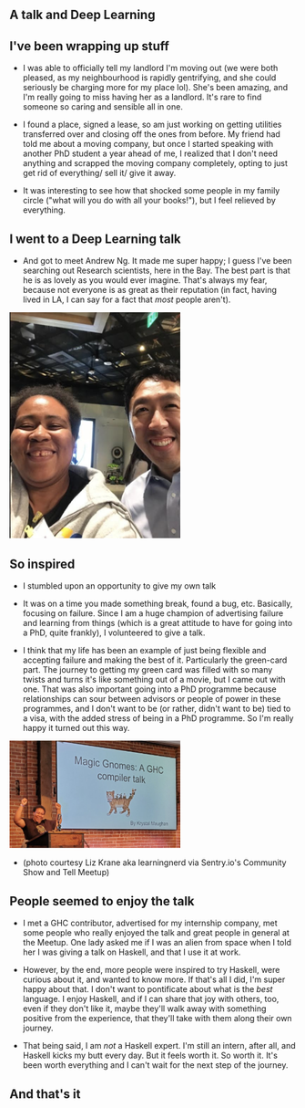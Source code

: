 ## A talk and Deep Learning

## I've been wrapping up stuff

- I was able to officially tell my landlord I'm moving out (we were both pleased, as my 
  neighbourhood is rapidly gentrifying, and she could seriously be charging more for my place lol).
  She's been amazing, and I'm really going to miss having her as a landlord. It's rare to find someone
  so caring and sensible all in one.
  
- I found a place, signed a lease, so am just working on getting utilities transferred over and closing off
  the ones from before. My friend had told me about a moving company, but once I started speaking with another
  PhD student a year ahead of me, I realized that I don't need anything and scrapped the moving company completely,
  opting to just get rid of everything/ sell it/ give it away. 
- It was interesting to see how that shocked some people in my family circle ("what will you do with all your books!"),
  but I feel relieved by everything. 
  
## I went to a Deep Learning talk

- And got to meet Andrew Ng. It made me super happy; I guess I've been searching out Research scientists, here in the Bay.
  The best part is that he is as lovely as you would ever imagine. That's always my fear, because not everyone is as great
  as their reputation (in fact, having lived in LA, I can say for a fact that *most* people aren't). 
  
<img src="/images/haskell_talk/ng.png" width="300">

## So inspired

- I stumbled upon an opportunity to give my own talk

- It was on a time you made something break, found a bug, etc. Basically, focusing on failure. 
  Since I am a huge champion of advertising failure and learning from things (which is a great attitude to have
  for going into a PhD, quite frankly), I volunteered to give a talk.
- I think that my life has been an example of just being flexible and accepting failure and making the best of it.
  Particularly the green-card part. The journey to getting my green card was filled with so many twists and turns
  it's like something out of a movie, but I came out with one. That was also important going into a PhD programme
  because relationships can sour between advisors or people of power in these programmes, and I don't want to be 
  (or rather, didn't want to be) tied to a visa, with the added stress of being in a PhD programme. So I'm really
  happy it turned out this way.
  
<img src="/images/haskell_talk/gnometalk.png" width="300">

- (photo courtesy Liz Krane aka learningnerd via Sentry.io's Community Show and Tell Meetup)

## People seemed to enjoy the talk
- I met a GHC contributor, advertised for my internship company, met some people who really enjoyed the talk and 
  great people in general at the Meetup. One lady asked me if I was an alien from space when I told her I was giving
  a talk on Haskell, and that I use it at work. 
  
- However, by the end, more people were inspired to try Haskell, were curious about it, and wanted to know more.
  If that's all I did, I'm super happy about that. I don't want to pontificate about what is the *best* language.
  I enjoy Haskell, and if I can share that joy with others, too, even if they don't like it, maybe they'll walk
  away with something positive from the experience, that they'll take with them along their own journey.
  
- That being said, I am *not* a Haskell expert. I'm still an intern, after all, and Haskell kicks my butt every day.
  But it feels worth it. So worth it. It's been worth everything and I can't wait for the next step of the journey.
  
## And that's it
